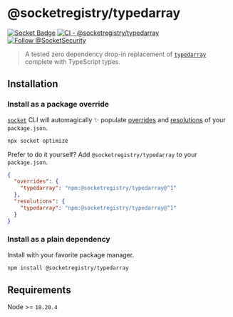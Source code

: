 # @socketregistry/typedarray

[![Socket Badge](https://socket.dev/api/badge/npm/package/@socketregistry/typedarray)](https://socket.dev/npm/package/@socketregistry/typedarray)
[![CI - @socketregistry/typedarray](https://github.com/SocketDev/socket-registry/actions/workflows/test.yml/badge.svg)](https://github.com/SocketDev/socket-registry/actions/workflows/test.yml)
[![Follow @SocketSecurity](https://img.shields.io/twitter/follow/SocketSecurity?style=social)](https://twitter.com/SocketSecurity)

> A tested zero dependency drop-in replacement of
> [`typedarray`](https://socket.dev/npm/package/typedarray) complete with
> TypeScript types.

## Installation

### Install as a package override

[`socket`](https://socket.dev/npm/package/socket) CLI will automagically ✨
populate
[overrides](https://docs.npmjs.com/cli/v9/configuring-npm/package-json#overrides)
and [resolutions](https://yarnpkg.com/configuration/manifest#resolutions) of
your `package.json`.

```sh
npx socket optimize
```

Prefer to do it yourself? Add `@socketregistry/typedarray` to your
`package.json`.

```json
{
  "overrides": {
    "typedarray": "npm:@socketregistry/typedarray@^1"
  },
  "resolutions": {
    "typedarray": "npm:@socketregistry/typedarray@^1"
  }
}
```

### Install as a plain dependency

Install with your favorite package manager.

```sh
npm install @socketregistry/typedarray
```

## Requirements

Node >= `18.20.4`
